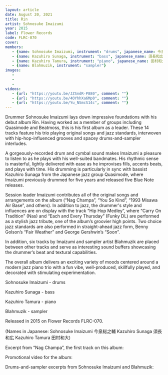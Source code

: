 ```yaml
---
layout: article
date: August 20, 2021
title: Rin
artist: Sohnosuke Imaizumi
year: 2015
label: Flower Records
code: FLRC-070
cover: 
members:
   - {name: Sohnosuke Imaizumi, instrument: "drums", japanese_name: 今泉総之輔, url: "http://www.imaizumisohnosuke.com"}
   - {name: Kazuhiro Sunaga, instrument: "bass", japanese_name: 須長和広}
   - {name: Kazuhiro Tamura, instrument: "piano", japanese_name: 田村和大}
   - {name: Blahmuzik, instrument: "sampler"}
images:
   - 
   - 
   - 
videos: 
   - {url: "https://youtu.be/JZSndR-P880", comment: ""}
   - {url: "https://youtu.be/4OYhhXa6Mp0", comment: ""}
   - {url: "https://youtu.be/Yu_NSmcS14c", comment: ""}
---
```

Drummer Sohnosuke Imaizumi lays down impressive foundations with his debut album Rin. Having worked as a member of groups including Quasimode and Beatmoss, this is his first album as a leader. These 14 tracks feature his trio playing original songs and jazz standards, interwoven with hip-hop-influenced grooves and spacey drums-and-sampler interludes.

A gorgeously-recorded drum and cymbal sound makes Imaizumi a pleasure to listen to as he plays with his well-suited bandmates. His rhythmic sense is masterful, lightly delivered with ease as he improvises fills, accents beats, and plays with time. His drumming is particularly in sync with bassist Kazuhiro Sunaga from the Japanese jazz group Quasimode, where Imaizumi previously drummed for five years and released five Blue Note releases.

Session leader Imaizumi contributes all of the original songs and arrangements on the album (“Nag Champa”, “You So Kind”, “1993 Misawa Air Base”, and others). In addition to jazz, the drummer's style and influences are on display with the track “Hip Hop Medley”, where “Carry On Tradition” (Nas) and “Each and Every Thursday” (Funky DL) are performed as a stylish jazz tribute, one of the album’s groovier high points. Two choice jazz standards are also performed in straight-ahead jazz form, Benny Golson’s “Fair Weather” and George Gershwin’s “Soon”.

In addition, six tracks by Imaizumi and sampler artist Blahmuzik are placed between other tracks and serve as interesting sound buffers showcasing the drummer’s beat and textural capabilities.

The overall album delivers an exciting variety of moods centered around a modern jazz piano trio with a fun vibe, well-produced, skillfully played, and decorated with stimulating experimentation.

Sohnosuke Imaizumi - drums

Kazuhiro Sunaga - bass

Kazuhiro Tamura - piano

Blahmuzik - sampler

Released in 2015 on Flower Records FLRC-070.

(Names in Japanese: Sohnosuke Imaizumi 今泉総之輔 Kazuhiro Sunaga 須長和広 Kazuhiro Tamura 田村和大)

Excerpt from “Nag Champa”, the first track on this album:

Promotional video for the album:

Drums-and-sampler excerpts from Sohnosuke Imaizumi and Blahmuzik:





